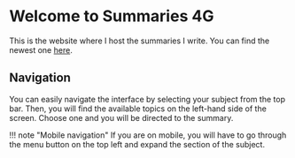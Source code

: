 # Welcome to Summaries 4G

This is the website where I host the summaries I write. You can find the newest one 
[here](bi/2/summary.md).

## Navigation

You can easily navigate the interface by selecting your subject from the top bar. Then, you will find the available topics on the left-hand side of the screen. Choose one and you will be directed to the summary.

<!--prettier-ignore-->
!!! note "Mobile navigation"
    If you are on mobile, you will have to go through the menu button on the top left and expand the section of the subject.
